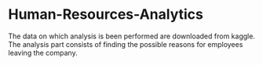 # Human-Resources-Analytics

The data on which analysis is been performed are downloaded from kaggle. The analysis part consists of finding the possible reasons for employees leaving the company.
